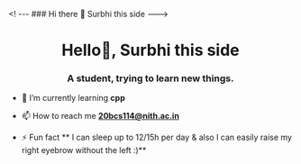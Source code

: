  <! --- ### Hi there 👋 Surbhi this side --->

<!--
**ssurbhi09/ssurbhi09** is a ✨ _special_ ✨ repository because its `README.md` (this file) appears on your GitHub profile.

Here are some ideas to get you started:

-
-🔭 I’m currently working on my skills.
- 🌱 I’m currently learning cpp
- 👯 I’m looking to collaborate on ...
- 🤔 I’m looking for help with ...
- 💬 Ask me about GitHub HTML & css
- 📫 How to reach me: ...
- 😄 Pronouns: ...
- ⚡ Fun fact: ...
-->
<h1 align="center">Hello👋, Surbhi this side</h1>
<h3 align="center">A student, trying to learn new things.</h3>


- 🌱 I’m currently learning **cpp**

- 📫 How to reach me **20bcs114@nith.ac.in**

- ⚡ Fun fact ** I can sleep up to 12/15h per day & also  I can easily raise my right eyebrow without the left  :)**
